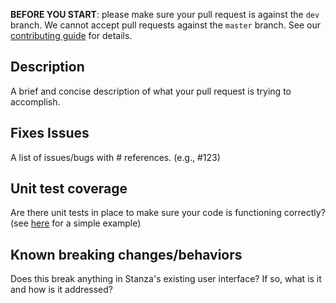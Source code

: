 **BEFORE YOU START**: please make sure your pull request is against the `dev` branch. 
We cannot accept pull requests against the `master` branch. 
See our [contributing guide](https://github.com/stanfordnlp/stanza/blob/master/CONTRIBUTING.md) for details.

## Description
A brief and concise description of what your pull request is trying to accomplish.

## Fixes Issues
A list of issues/bugs with # references. (e.g., #123)

## Unit test coverage
Are there unit tests in place to make sure your code is functioning correctly?
(see [here](https://github.com/stanfordnlp/stanza/blob/master/tests/test_tagger.py) for a simple example)

## Known breaking changes/behaviors
Does this break anything in Stanza's existing user interface? If so, what is it and how is it addressed?
